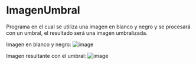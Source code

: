 # ImagenUmbral
Programa en el cual se utiliza una imagen en blanco y negro y se procesará con un umbral, el resultado será una imagen umbralizada.

Imagen en blanco y negro:
![image](https://user-images.githubusercontent.com/108247794/183527949-0ff61938-ad3c-4694-9cae-cfb213cca0a3.png)

Imagen resultante con el umbral:
![image](https://user-images.githubusercontent.com/108247794/183527982-a20d420d-9fa0-4378-b22c-6e77e8c62e00.png)
